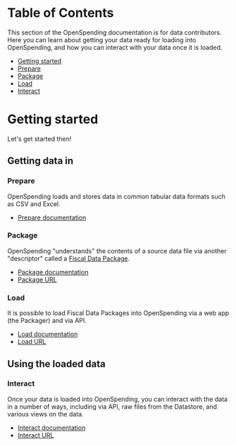 # Table of Contents

This section of the OpenSpending documentation is for data contributors. Here you can learn about getting your data ready for loading into OpenSpending, and how you can interact with your data once it is loaded.

* [Getting started](#getting-started)
* [Prepare](prepare/)
* [Package](package/)
* [Load](load/)
* [Interact](interact/)

# Getting started

Let's get started then!

## Getting data in

### Prepare

OpenSpending loads and stores data in common tabular data formats such as CSV and Excel.

* [Prepare documentation](prepare/)

### Package

OpenSpending "understands" the contents of a source data file via another "descriptor" called a [Fiscal Data Package](http://fiscal.dataprotocols.org/spec/).

* [Package documentation](load/)
* [Package URL](https://openspending.org/packager)

### Load

It is possible to load Fiscal Data Packages into OpenSpending via a web app (the Packager) and via API.

* [Load documentation](load/)
* [Load URL](https://openspending.org/packager)

## Using the loaded data

### Interact

Once your data is loaded into OpenSpending, you can interact with the data in a number of ways, including via API, raw files from the Datastore, and various views on the data.

* [Interact documentation](interact/)
* [Interact URL](https://openspending.org/packager)
